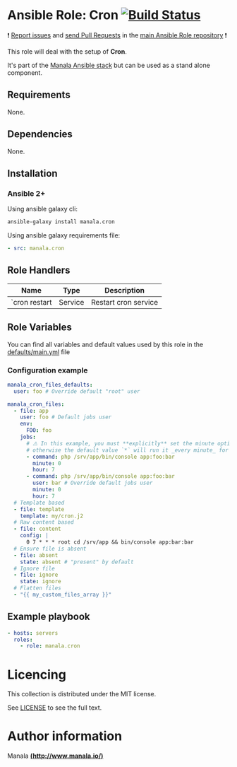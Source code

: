 # Ansible Role: Cron [![Build Status](https://travis-ci.org/manala/ansible-role-cron.svg?branch=master)](https://travis-ci.org/manala/ansible-role-cron)

:exclamation: [Report issues](https://github.com/manala/ansible-roles/issues) and [send Pull Requests](https://github.com/manala/ansible-roles/pulls) in the [main Ansible Role repository](https://github.com/manala/ansible-roles) :exclamation:

This role will deal with the setup of __Cron__.

It's part of the [Manala Ansible stack](http://www.manala.io) but can be used as a stand alone component.

## Requirements

None.

## Dependencies

None.

## Installation

### Ansible 2+

Using ansible galaxy cli:

```bash
ansible-galaxy install manala.cron
```

Using ansible galaxy requirements file:

```yaml
- src: manala.cron
```

## Role Handlers

| Name          | Type    | Description          |
| ------------- | ------- | -------------------- |
| `cron restart | Service | Restart cron service |

## Role Variables

You can find all variables and default values used by this role in the [defaults/main.yml](./defaults/main.yml) file

### Configuration example

```yaml
manala_cron_files_defaults:
  user: foo # Override default "root" user
```

```yaml
manala_cron_files:
  - file: app
    user: foo # Default jobs user
    env:
      FOO: foo
    jobs:
      # ⚠️ In this example, you must **explicitly** set the minute option to `0` to have the job run at a specific hour,
      # otherwise the default value `*` will run it _every minute_ for an hour.
      - command: php /srv/app/bin/console app:foo:bar
        minute: 0
        hour: 7
      - command: php /srv/app/bin/console app:foo:bar
        user: bar # Override default jobs user
        minute: 0
        hour: 7
  # Template based
  - file: template
    template: my/cron.j2
  # Raw content based
  - file: content
    config: |
      0 7 * * * root cd /srv/app && bin/console app:bar:bar
  # Ensure file is absent
  - file: absent
    state: absent # "present" by default
  # Ignore file
  - file: ignore
    state: ignore
  # Flatten files
  - "{{ my_custom_files_array }}"
```

## Example playbook

```yaml
- hosts: servers
  roles:
    - role: manala.cron
```

# Licencing

This collection is distributed under the MIT license.

See [LICENSE](https://opensource.org/licenses/MIT) to see the full text.

# Author information

Manala [**(http://www.manala.io/)**](http://www.manala.io)
